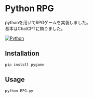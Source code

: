 # Python RPG

pythonを用いてRPGゲームを実装しました。  
基本はChatCPTに頼りました。

[![Python][Python.js]][Python.link]

## Installation

```console
pip install pygame
```

## Usage

```console
python RPG.py
```

<!-- MARKDOWN LINKS & IMAGES -->
[Python.js]: https://img.shields.io/badge/Python-3572A5?style=for-the-badge&logo=Python&logoColor=white
[Python.link]: https://www.python.org/